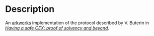 # Description

An [arkworks](https://github.com/arkworks-rs/) implementation of the protocol described by V. Buterin in [*Having a safe CEX: proof of solvency and beyond*](https://vitalik.ca/general/2022/11/19/proof_of_solvency.html).